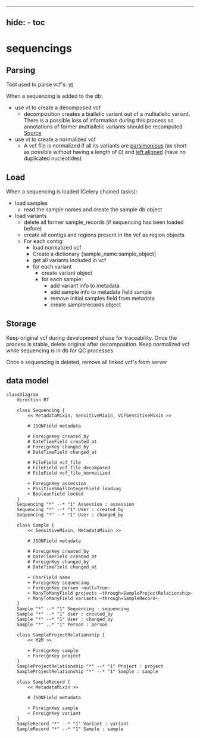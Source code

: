 ______________________________________________________________________

## hide: - toc

# sequencings

## Parsing

Tool used to parse vcf's: [vt](https://genome.sph.umich.edu/wiki/Vt#VCF_Manipulation)

When a sequencing is added to the db:

- use vt to create a decomposed vcf
  - decomposition creates a biallelic variant out of a multiallelic variant. There is
    a possible loss of information during this process so annotations of former multiallelic variants
    should be recomputed [Source](https://genome.sph.umich.edu/wiki/Vt#Decompose)
- use vt to create a normalized vcf
  - A vcf file is normalized if all its variants are [parsimonious](https://genome.sph.umich.edu/wiki/Variant_Normalization#Definition) (as short as possible without having a length of 0) and [left aligned](https://genome.sph.umich.edu/wiki/Variant_Normalization#Left_alignment) (have no duplicated nucleotides)

## Load

When a sequencing is loaded (Celery chained tasks):

- load samples
  - read the sample names and create the sample db object
- load variants
  - delete all former sample_records (if sequencing has been loaded before)
  - create all contigs and regions present in the vcf as region objects
  - For each contig:
    - load normalized vcf
    - Create a dictionary {sample_name:sample_object}
    - get all variants included in vcf
    - for each variant
      - create variant object
      - for each sample:
        - add variant info to metadata
        - add sample info to metadata field sample
        - remove initial samples field from metadata
        - create samplerecords object

## Storage

Keep original vcf during development phase for traceability.
Once the process is stable, delete original after decomposition.
Keep normalized vcf while sequencing is in db for QC processes

Once a sequencing is deleted, remove all linked vcf's from server

## data model

```mermaid
classDiagram
    direction BT

    class Sequencing {
        << MetadataMixin, SensitiveMixin, VCFSensitiveMixin >>

        # JSONField metadata

        # ForeignKey created_by
        # DateTimeField created_at
        # ForeignKey changed_by
        # DateTimeField changed_at

        # FileField vcf_file
        # FileField vcf_file_decomposed
        # FileField vcf_file_normalized

        + ForeignKey assession
        + PositiveSmallIntegerField loading
        + BooleanField locked
    }
    Sequencing "*" --* "1" Assession : assession
    Sequencing "*" --* "1" User : created_by
    Sequencing "*" --* "1" User : changed_by

    class Sample {
        << SensitiveMixin, MetadataMixin >>

        # JSONField metadata

        # ForeignKey created_by
        # DateTimeField created_at
        # ForeignKey changed_by
        # DateTimeField changed_at

        + CharField name
        + ForeignKey sequencing
        + ForeignKey person ~null=True~
        + ManyToManyField projects ~through=SampleProjectRelationship~
        + ManyToManyField variants ~through=SampleRecord~
    }
    Sample "*" --* "1" Sequencing : sequencing
    Sample "*" --* "1" User : created_by
    Sample "*" --* "1" User : changed_by
    Sample "*" ..* "1" Person : person

    class SampleProjectRelationship {
        << M2M >>

        + ForeignKey sample
        + ForeignKey project
    }
    SampleProjectRelationship "*" --* "1" Project : project
    SampleProjectRelationship "*" --* "1" Sample : sample

    class SampleRecord {
        << MetadataMixin >>

        # JSONField metadata

        + ForeignKey sample
        + ForeignKey variant
    }
    SampleRecord "*" --* "1" Variant : variant
    SampleRecord "*" --* "1" Sample : sample
```
